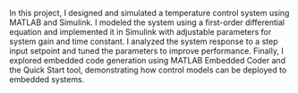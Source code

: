 In this project, I designed and simulated a temperature control system using MATLAB and Simulink. I modeled the system using a first-order differential equation and implemented it in Simulink with adjustable parameters for system gain and time constant. I analyzed the system response to a step input setpoint and tuned the parameters to improve performance. Finally, I explored embedded code generation using MATLAB Embedded Coder and the Quick Start tool, demonstrating how control models can be deployed to embedded systems.




